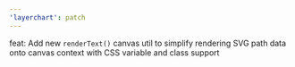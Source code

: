 ```yaml
---
'layerchart': patch
---
```


feat: Add new `renderText()` canvas util to simplify rendering SVG path data onto canvas context with CSS variable and class support
